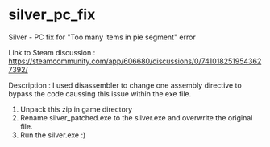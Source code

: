 # silver_pc_fix
Silver - PC fix for "Too many items in pie segment" error

Link to Steam discussion : https://steamcommunity.com/app/606680/discussions/0/7410182519543627392/

Description :
 I used disassembler to change one assembly directive to bypass the code caussing this issue within the exe file.

1. Unpack this zip in game directory
2. Rename silver_patched.exe to the silver.exe and overwrite the original file.
3. Run the silver.exe :) 
